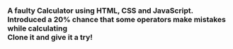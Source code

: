 <h3 align="left">A faulty Calculator using HTML, CSS and JavaScript.<br>Introduced a 20% chance that some operators make mistakes while calculating<br>Clone it and give it a try!</h3>

###
